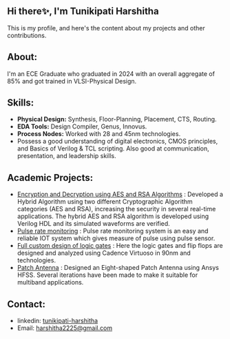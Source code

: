 ## Hi there✨, I'm Tunikipati Harshitha
This is my profile, and here's the content about my projects and other contributions. 
<!--
**tunikipatiharshitha/tunikipatiharshitha** is a ✨ _special_ ✨ repository because its `README.md` (this file) appears on your GitHub profile.
Here are some ideas to get you started:
- 🔭 I’m currently working on ...
-->
## About:
I'm an ECE Graduate who graduated in 2024 with an overall aggregate of 85% and got trained in VLSI-Physical Design.
## Skills:
* **Physical Design:** Synthesis, Floor-Planning, Placement, CTS, Routing.
* **EDA Tools:** Design Compiler, Genus, Innovus.
* **Process Nodes:** Worked with 28 and 45nm technologies.
* Possess a good understanding of digital electronics, CMOS principles, and Basics of Verilog & TCL scripting. Also good at communication, presentation, and leadership skills.
## Academic Projects:
* [Encryption and Decryption using AES and RSA Algorithms](https://github.com/tunikipatiharshitha/Encryption-and-Decryption-using-AES-and-RSA-Algorithms?tab=readme-ov-file#encryption-and-decryption-using-aes-and-rsa-algorithms) : Developed a Hybrid Algorithm using two different Cryptographic Algorithm categories (AES and RSA), increasing the security in several real-time applications. The hybrid AES and RSA algorithm is developed using Verilog HDL and its simulated waveforms are verified.
* [Pulse rate monitoring](https://github.com/tunikipatiharshitha/Pulse-rate-monitoring?tab=readme-ov-file#pulse-rate-monitoring) : Pulse rate monitoring system is an easy and reliable IOT system which gives measure of pulse using pulse sensor.
* [Full custom design of logic gates](https://github.com/tunikipatiharshitha/Full-custom-design-of-logic-gates?tab=readme-ov-file#full-custom-design-of-logic-gates) : Here the logic gates and flip flops are designed and analyzed using Cadence Virtuoso in 90nm and technologies.
* [Patch Antenna](https://github.com/tunikipatiharshitha/Patch-Antenna#patch-antenna) : Designed an Eight-shaped Patch Antenna using Ansys HFSS. Several iterations have been made to make it suitable for multiband applications.
## Contact:
* linkedin: [tunikipati-harshitha](https://www.linkedin.com/in/tunikipati-harshitha)
* Email: harshitha2225@gmail.com



  
